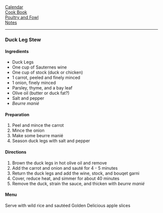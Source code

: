 [Calendar](https://github.com/vmsmith/EDT/blob/master/calendar.md)    
[Cook Book](https://github.com/vmsmith/CookBook/blob/master/README.md)         
[Poultry and Fowl](https://github.com/vmsmith/CookBook/blob/master/poultry_fowl.md)   
[Notes](https://github.com/vmsmith/CookBook/blob/master/notes.md)   

-----  

### Duck Leg Stew  

#### Ingredients  

* Duck Legs  
* One cup of Sauternes wine    
* One cup of stock (duck or chicken)    
* 1 carrot, peeled and finely minced  
* 1 onion, finely minced  
* Parsley, thyme, and a bay leaf  
* Olive oil (butter or duck fat?)  
* Salt and pepper  
* *Beurre manié*  

#### Preparation  

1. Peel and mince the carrot  
2. Mince the onion  
3. Make some beurre manié  
3. Season duck legs with salt and pepper  

#### Directions  

1. Brown the duck legs in hot olive oil and remove  
2. Add the carrot and onion and sauté for 4 - 5 minutes  
3. Return the duck legs and add the wine, stock, and bouqet garni  
4. Cover, reduce heat, and simmer for about 40 minutes  
5. Remove the duck, strain the sauce, and thicken with *beurre manié*   

#### Menu  

Serve with wild rice and sautéed Golden Delicious apple slices  
